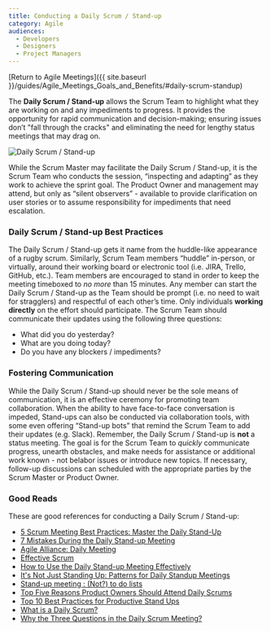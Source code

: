 ```yaml
---
title: Conducting a Daily Scrum / Stand-up
category: Agile
audiences:
  - Developers
  - Designers
  - Project Managers
---
```


[Return to Agile Meetings]({{ site.baseurl }}/guides/Agile_Meetings_Goals_and_Benefits/#daily-scrum-standup)

The **Daily Scrum / Stand-up** allows the Scrum Team to highlight what they are working on and any impediments to progress. It provides the opportunity for rapid communication and decision-making; ensuring issues don’t "fall through the cracks" and eliminating the need for lengthy status meetings that may drag on. 

<img src="{{ site.baseurl }}/assets/img/guides/Ken_Rubin_Daily_Standup.png"
  alt="Daily Scrum / Stand-up"
  class="guide-image">  

While the Scrum Master may facilitate the Daily Scrum / Stand-up, it is the Scrum Team who conducts the session, “inspecting and adapting” as they work to achieve the sprint goal. The Product Owner and management may attend, but only as “silent observers” - available to provide clarification on user stories or to assume responsibility for impediments that need escalation.

### Daily Scrum / Stand-up Best Practices
The Daily Scrum / Stand-up gets it name from the huddle-like appearance of a rugby scrum. Similarly, Scrum Team members “huddle” in-person, or virtually, around their working board or electronic tool (i.e. JIRA, Trello, GitHub, etc.). Team members are encouraged to stand in order to keep the meeting timeboxed to *no more* than 15 minutes. Any member can start the Daily Scrum / Stand-up as the Team should be prompt (i.e. no need to wait for stragglers) and respectful of each other’s time. Only individuals **working directly** on the effort should participate. The Scrum Team should communicate their updates using the following three questions:
* What did you do yesterday?
* What are you doing today?
* Do you have any blockers / impediments?

### Fostering Communication
While the Daily Scrum / Stand-up should never be the sole means of communication, it is an effective ceremony for promoting team collaboration. When the ability to have face-to-face conversation is impeded, Stand-ups can also be conducted via collaboration tools, with some even offering “Stand-up bots” that remind the Scrum Team to add their updates (e.g. Slack). Remember, the Daily Scrum / Stand-up is **not** a status meeting. The goal is for the Scrum Team to *quickly* communicate progress, unearth obstacles, and make needs for assistance or additional work known - not belabor issues or introduce new topics. If necessary, follow-up discussions can scheduled with the appropriate parties by the Scrum Master or Product Owner. 

### Good Reads
These are good references for conducting a Daily Scrum / Stand-up:
* [5 Scrum Meeting Best Practices: Master the Daily Stand-Up](https://sprint.ly/blog/scrum-meeting-best-practices/)
* [7 Mistakes During the Daily Stand-up Meeting](https://www.scrumalliance.org/community/articles/2014/july/7-mistakes-during-the-daily-stand-up-meeting)
* [Agile Alliance: Daily Meeting](https://www.agilealliance.org/glossary/daily-meeting/)
* [Effective Scrum](https://www.slideshare.net/SndorZoltaSzkelySipo/effective-scrum)
* [How to Use the Daily Stand-up Meeting Effectively](https://www.scrumalliance.org/community/articles/2012/june/how-to-use-the-daily-stand-up-meeting-effectively)
* [It's Not Just Standing Up: Patterns for Daily Standup Meetings](https://martinfowler.com/articles/itsNotJustStandingUp.html)
* [Stand-up meeting : (Not?) to do lists](https://blog.netapsys.fr/stand-up-meeting-not-to-do-lists/)
* [Top Five Reasons Product Owners Should Attend Daily Scrums](https://www.scrumalliance.org/community/articles/2013/december/top-five-reasons-product-owners-should-attend-dail)
* [Top 10 Best Practices for Productive Stand Ups](https://www.solstice.com/blog/top-10-best-practices-for-productive-stand-ups)
* [What is a Daily Scrum?](https://www.scrum.org/resources/what-is-a-daily-scrum)
* [Why the Three Questions in the Daily Scrum Meeting?](https://www.scruminc.com/why-three-questions-in-daily-scrum/)
